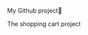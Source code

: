 My Github project👋

<!--
**padmapriyakovvuri/padmapriyakovvuri** is a ✨ _special_ ✨ repository because its `README.md` (this file) appears on your GitHub profile.

This is Priya. 
I would like to learn some IT courses and later would like to work in IT.
I have done computer courses long back but after that not in touch. I would like to start learning now so that I can persue caree in IT
In previous REDI course learned office tools and the current course is on computer fundamentals which covers Python, HTML, CSS and java script.
-->

The shopping cart project
